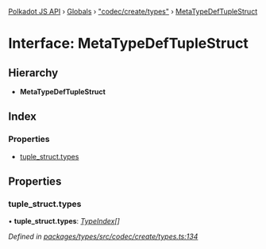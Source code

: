 [Polkadot JS API](../README.md) › [Globals](../globals.md) › ["codec/create/types"](../modules/_codec_create_types_.md) › [MetaTypeDefTupleStruct](_codec_create_types_.metatypedeftuplestruct.md)

# Interface: MetaTypeDefTupleStruct

## Hierarchy

* **MetaTypeDefTupleStruct**

## Index

### Properties

* [tuple_struct.types](_codec_create_types_.metatypedeftuplestruct.md#tuple_struct.types)

## Properties

###  tuple_struct.types

• **tuple_struct.types**: *[TypeIndex](../modules/_codec_create_types_.md#typeindex)[]*

*Defined in [packages/types/src/codec/create/types.ts:134](https://github.com/polkadot-js/api/blob/0d2896630/packages/types/src/codec/create/types.ts#L134)*
